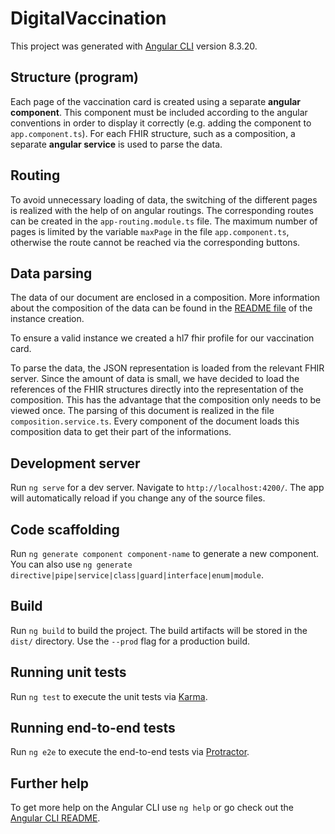 # DigitalVaccination

This project was generated with [Angular CLI](https://github.com/angular/angular-cli) version 8.3.20.

## Structure (program)
Each page of the vaccination card is created using a separate
**angular component**.
This component must be included according to the angular conventions
in order to display it correctly
(e.g. adding the component to `app.component.ts`).
For each FHIR structure, such as a composition,
a separate **angular service** is used to parse the data. 
## Routing
To avoid unnecessary loading of data, the switching of the different
pages is realized with the help of on angular routings.
The corresponding routes can be created in the `app-routing.module.ts` file.
The maximum number of pages is limited by the variable `maxPage`
in the file `app.component.ts`, otherwise the route cannot be
reached via the corresponding buttons.
## Data parsing
The data of our document are enclosed in a composition.
More information about the composition of the data can be found
in the [README file](IntellijProject/MIOProjektImpfausweis/README.md) of the instance creation. 


To ensure a valid instance we
created a hl7 fhir profile for our vaccination card.

To parse the data, the JSON representation is loaded from the
relevant FHIR server. Since the amount of data is small,
we have decided to load the references of the FHIR structures directly
into the representation of the composition.
This has the advantage that the composition only needs to be viewed once.
The parsing of this document is realized in the file
`composition.service.ts`.
Every component of the document loads this composition data to get their part of
the informations.

## Development server

Run `ng serve` for a dev server. Navigate to `http://localhost:4200/`. The app will automatically reload if you change any of the source files.

## Code scaffolding

Run `ng generate component component-name` to generate a new component. You can also use `ng generate directive|pipe|service|class|guard|interface|enum|module`.

## Build

Run `ng build` to build the project. The build artifacts will be stored in the `dist/` directory. Use the `--prod` flag for a production build.

## Running unit tests

Run `ng test` to execute the unit tests via [Karma](https://karma-runner.github.io).

## Running end-to-end tests

Run `ng e2e` to execute the end-to-end tests via [Protractor](http://www.protractortest.org/).

## Further help

To get more help on the Angular CLI use `ng help` or go check out the [Angular CLI README](https://github.com/angular/angular-cli/blob/master/README.md).
